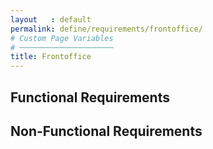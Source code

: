 ```yaml
---
layout   : default
permalink: define/requirements/frontoffice/
# Custom Page Variables
# ─────────────────────
title: Frontoffice
---
```


Functional Requirements
-----------------------

Non-Functional Requirements
---------------------------
